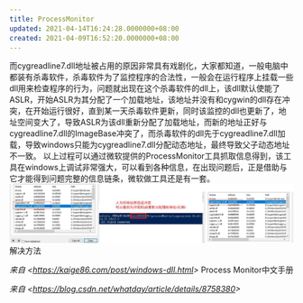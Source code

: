 ```yaml
---
title: ProcessMonitor
updated: 2021-04-14T16:24:28.0000000+08:00
created: 2021-04-09T16:52:20.0000000+08:00
---
```


而cygreadline7.dll地址被占用的原因非常具有戏剧化，大家都知道，一般电脑中都装有杀毒软件，杀毒软件为了监控程序的合法性，一般会在运行程序上挂载一些dll用来检查程序的行为，问题就出现在这个杀毒软件的dll上，该dll默认使能了ASLR，开始ASLR为其分配了一个加载地址，该地址并没有和cygwin的dll存在冲突，在开始运行很好，直到某一天杀毒软件更新，同时该监控的dll也更新了，地址空间变大了，导致ASLR为该dll重新分配了加载地址，而新的地址正好与cygreadline7.dll的ImageBase冲突了，而杀毒软件的dll先于cygreadline7.dll加载，导致windows只能为cygreadline7.dll分配动态地址，最终导致父子动态地址不一致。
以上过程可以通过微软提供的ProcessMonitor工具抓取信息得到，该工具在windows上调试非常强大，可以看到各种信息，在出现问题后，正是借助与它才能得到问题完整的信息链条，微软做工具还是有一套。
![image1](../../../resources/image1-5.jpg)
解决方法

*来自 \<<https://kaige86.com/post/windows-dll.html>\>*
Process Monitor中文手册

*来自 \<<https://blog.csdn.net/whatday/article/details/8758380>\>*

